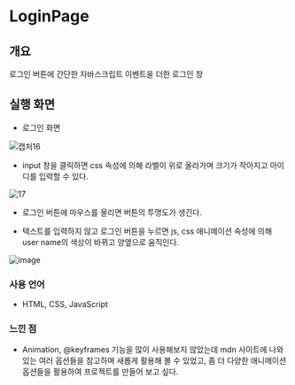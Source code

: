 # LoginPage

## 개요

로그인 버튼에 간단한 자바스크립트 이벤트을 더한 로그인 창

## 실행 화면

- 로그인 화면

![캡처16](https://user-images.githubusercontent.com/63761624/115842480-d3a7d100-a458-11eb-8d90-cfe34921cbe7.PNG)

- input 창을 클릭하면 css 속성에 의해 라벨이 위로 올라가며 크기가 작아지고 아이디를 입력할 수 있다.

![17](https://user-images.githubusercontent.com/63761624/115845407-c7714300-a45b-11eb-9206-1e29c67d73d2.png)

- 로그인 버튼에 마우스를 올리면 버튼의 투명도가 생긴다.

- 텍스트를 입력하지 않고 로그인 버튼을 누르면 js, css 애니메이션 속성에 의해 user name의 색상이 바뀌고 양옆으로 움직인다.

![image](https://user-images.githubusercontent.com/63761624/115845207-955fe100-a45b-11eb-8d4a-1ab53a405f4a.png)

### 사용 언어

- HTML, CSS, JavaScript

### 느낀 점

- Animation, @keyframes 기능을 많이 사용해보지 않았는데 mdn 사이트에 나와있는 여러 옵션들을 참고하며 새롭게 활용해 볼 수 있었고, 좀 더 다양한 애니메이션 옵션들을 활용하여 프로젝트를 만들어 보고 싶다.
